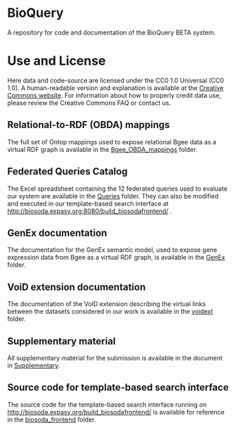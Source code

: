 # BioQuery 
A repository for code and documentation of the BioQuery BETA system.

# Use and License

Here data and code-source are licensed under the CC0 1.0 Universal (CC0 1.0). A human-readable version and explanation is available at the 
[Creative Commons website](https://creativecommons.org/publicdomain/zero/1.0/deed.en). For information about how to properly credit data use, 
please review the Creative Commons FAQ or contact us.

## Relational-to-RDF (OBDA) mappings

The full set of Ontop mappings used to expose relational Bgee data as a virtual RDF graph is available in the [Bgee_OBDA_mappings](Bgee_OBDA_mappings) folder.

## Federated Queries Catalog

The Excel spreadsheet containing the 12 federated queries used to evaluate our system are available in the [Queries](Queries) folder. They can also be modified and executed in our template-based search interface at http://biosoda.expasy.org:8080/build_biosodafrontend/ .

## GenEx documentation

The documentation for the GenEx semantic model, used to expose gene expression data from Bgee as a virtual RDF graph, is available in the [GenEx](GenEx) folder.

## VoiD extension documentation

The documentation of the VoID extension describing the virtual links between the datasets considered in our work is available in the [voidext](voidext) folder.

## Supplementary material

All supplementary material for the submission is available in the document in [Supplementary](Supplementary).

## Source code for template-based search interface

The source code for the template-based search interface running on http://biosoda.expasy.org/build_biosodafrontend/ is available for reference in the [biosoda_frontend](biosoda_frontend) folder.
